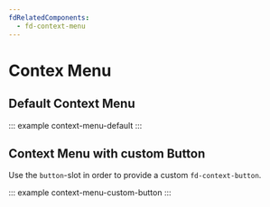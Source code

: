 ```yaml
---
fdRelatedComponents:
  - fd-context-menu
---
```


# Contex Menu

## Default Context Menu

::: example context-menu-default
:::

## Context Menu with custom Button

Use the `button`-slot in order to provide a custom `fd-context-button`.

::: example context-menu-custom-button
:::
